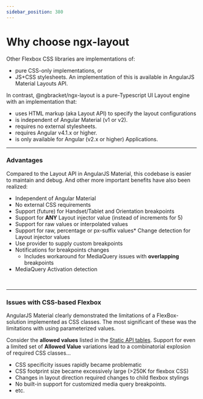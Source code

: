```yaml
---
sidebar_position: 380
---
```


# Why choose ngx-layout

Other Flexbox CSS libraries are implementations of:

- pure CSS-only implementations, or
- JS+CSS stylesheets. An implementation of this is available in AngularJS Material Layouts API.

In contrast, @ngbracket/ngx-layout is a pure-Typescript UI Layout engine with an implementation that:

- uses HTML markup (aka Layout API) to specify the layout configurations
- is independent of Angular Material (v1 or v2).
- requires no external stylesheets.
- requires Angular v4.1.x or higher.
- is only available for Angular (v2.x or higher) Applications.

---

### Advantages

Compared to the Layout API in AngularJS Material, this codebase is easier to maintain and debug.
And other more important benefits have also been realized:

- Independent of Angular Material
- No external CSS requirements
- Support (future) for Handset/Tablet and Orientation breakpoints
- Support for **ANY** Layout injector value (instead of increments for 5)
- Support for raw values or interpolated values
- Support for raw, percentage or px-suffix values\* Change detection for Layout injector values
- Use provider to supply custom breakpoints
- Notifications for breakpoints changes
  - Includes workaround for MediaQuery issues with **overlapping** breakpoints
- MediaQuery Activation detection

<br/>

---

### Issues with CSS-based Flexbox

AngularJS Material clearly demonstrated the limitations of a FlexBox-solution implemented as CSS classes. The most
significant of these was the limitations with using parameterized values.

Consider the **allowed values** listed in the
[Static API tables](https://github.com/ngbracket/ngx-layout/wiki/Declarative-API-Overview#api-for-dom-containers).
Support for even a limited set of **Allowed Value** variations lead to a combinatorial explosion of required CSS
classes...

- CSS specificity issues rapidly became problematic
- CSS footprint size became excessively large (>250K for flexbox CSS)
- Changes in layout direction required changes to child flexbox stylings
- No built-in support for customized media query breakpoints.
- etc.
